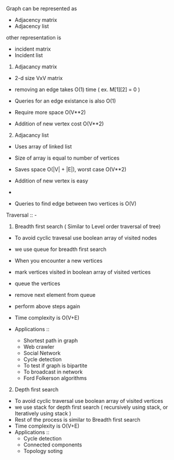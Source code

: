 Graph can be represented as 
* Adjacency matrix
* Adjacency list

other representation is
* incident matrix
* Incident list

1. Adjacancy matrix

  * 2-d size VxV matrix
  * removing an edge takes O(1) time ( ex. M[1][2] = 0 )
  * Queries for an edge existance is also O(1)
  
  * Require more space O(V**2)
  * Addition of new vertex cost O(V**2) 


 
2. Adjacancy list
  * Uses array of linked list
  * Size of array is equal to number of vertices 
  * Saves space O(|V| + |E|), worst case O(V**2)
  * Addition of new vertex is easy 
  * 

  * Queries to find edge between two vertices is O(V)
 



Traversal :: -

1. Breadth first search ( Similar to Level order traversal of tree)
  * To avoid cyclic travesal use boolean array of visited nodes
  * we use queue for breadth first search 

  * When you encounter  a new vertices
  * mark vertices visited in boolean array of visited vertices
  * queue the vertices
  * remove next element from queue 
  * perform above steps again
  * Time complexity is O(V+E)
  * Applications :: 
     * Shortest path in graph
     * Web crawler
     * Social Network 
     * Cycle detection
     * To test if graph is bipartite
     * To broadcast in network
     * Ford Folkerson algorithms

2. Depth first search 

  * To avoid cyclic traversal use boolean array of visited vertices
  * we use stack for depth first search ( recursively using stack, or Iteratively using stack )
  * Rest of the process is similar to Breadth first search
  * Time complexity is O(V+E)
  * Applications ::
     * Cycle detection 
     * Connected components
     * Topology soting
     


